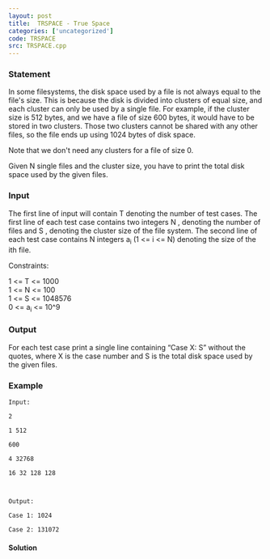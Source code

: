 ```yaml
---
layout: post
title:  TRSPACE - True Space
categories: ['uncategorized']
code: TRSPACE
src: TRSPACE.cpp
---
```


### **Statement**

In some filesystems, the disk space used by a file is not always equal to the
file's size. This is because the disk is divided into clusters of equal size,
and each cluster can only be used by a single file. For example, if the
cluster size is 512 bytes, and we have a file of size 600 bytes, it would have
to be stored in two clusters. Those two clusters cannot be shared with any
other files, so the file ends up using 1024 bytes of disk space.

Note that we don't need any clusters for a file of size 0.

Given N single files and the cluster size, you have to print the total
disk space used by the given files.

### Input

The first line of input will contain T denoting the number of test cases.
The first line of each test case contains two integers N , denoting the
number of files and S , denoting the cluster size of the file system. The
second line of each test case contains N integers a<sub>i</sub> (1
<= i <= N) denoting the size of the ith file.

Constraints:

1 <= T <= 1000  
1 <= N <= 100  
1 <= S <= 1048576  
0 <= a<sub>i</sub> <= 10^9

### Output

For each test case print a single line containing “Case X: S” without the
quotes, where X is the case number and S is the total disk space used
by the given files.

### Example

    
    
    Input:
    2
    1 512
    600
    4 32768
    16 32 128 128
    
    Output:
    Case 1: 1024
    Case 2: 131072
    



#### **Solution**



